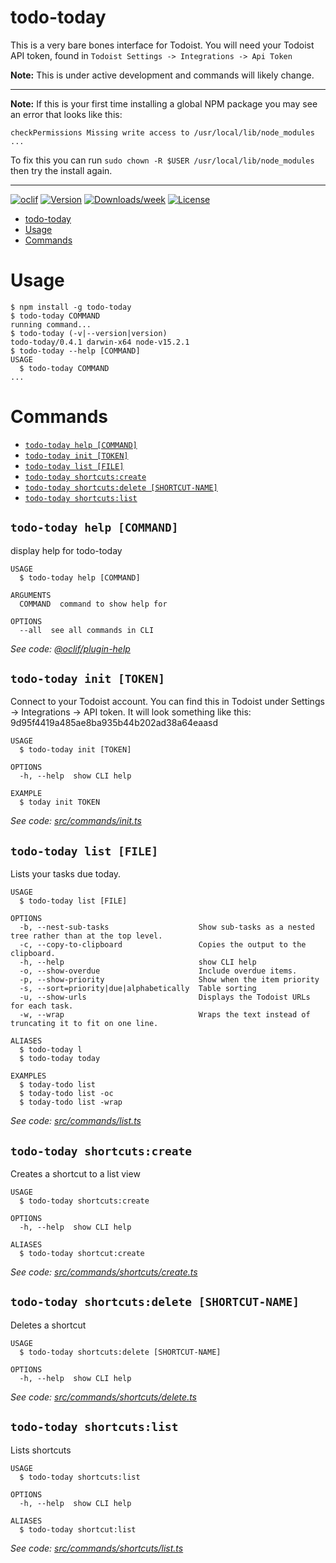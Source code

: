 # todo-today

This is a very bare bones interface for Todoist. You will need your Todoist API token, found in `Todoist Settings -> Integrations -> Api Token`

**Note:** This is under active development and commands will likely change.

---

**Note:** If this is your first time installing a global NPM package you may see an error that looks like this:

```sh-session
checkPermissions Missing write access to /usr/local/lib/node_modules
...
```

To fix this you can run `sudo chown -R $USER /usr/local/lib/node_modules` then try the install again.

---

[![oclif](https://img.shields.io/badge/cli-oclif-brightgreen.svg)](https://oclif.io)
[![Version](https://img.shields.io/npm/v/todo-today.svg)](https://npmjs.org/package/todo-today)
[![Downloads/week](https://img.shields.io/npm/dw/todo-today.svg)](https://npmjs.org/package/todo-today)
[![License](https://img.shields.io/npm/l/todo-today.svg)](https://github.com/cmlarsen/todo-today/blob/master/package.json)

<!-- toc -->
* [todo-today](#todo-today)
* [Usage](#usage)
* [Commands](#commands)
<!-- tocstop -->

# Usage

<!-- usage -->
```sh-session
$ npm install -g todo-today
$ todo-today COMMAND
running command...
$ todo-today (-v|--version|version)
todo-today/0.4.1 darwin-x64 node-v15.2.1
$ todo-today --help [COMMAND]
USAGE
  $ todo-today COMMAND
...
```
<!-- usagestop -->

# Commands

<!-- commands -->
* [`todo-today help [COMMAND]`](#todo-today-help-command)
* [`todo-today init [TOKEN]`](#todo-today-init-token)
* [`todo-today list [FILE]`](#todo-today-list-file)
* [`todo-today shortcuts:create`](#todo-today-shortcutscreate)
* [`todo-today shortcuts:delete [SHORTCUT-NAME]`](#todo-today-shortcutsdelete-shortcut-name)
* [`todo-today shortcuts:list`](#todo-today-shortcutslist)

## `todo-today help [COMMAND]`

display help for todo-today

```
USAGE
  $ todo-today help [COMMAND]

ARGUMENTS
  COMMAND  command to show help for

OPTIONS
  --all  see all commands in CLI
```

_See code: [@oclif/plugin-help](https://github.com/oclif/plugin-help/blob/v3.2.0/src/commands/help.ts)_

## `todo-today init [TOKEN]`

Connect to your Todoist account. You can find this in Todoist under Settings -> Integrations -> API token. It will look something like this: 9d95f4419a485ae8ba935b44b202ad38a64eaasd

```
USAGE
  $ todo-today init [TOKEN]

OPTIONS
  -h, --help  show CLI help

EXAMPLE
  $ today init TOKEN
```

_See code: [src/commands/init.ts](https://github.com/cmlarsen/todo-today/blob/v0.4.1/src/commands/init.ts)_

## `todo-today list [FILE]`

Lists your tasks due today.

```
USAGE
  $ todo-today list [FILE]

OPTIONS
  -b, --nest-sub-tasks                    Show sub-tasks as a nested tree rather than at the top level.
  -c, --copy-to-clipboard                 Copies the output to the clipboard.
  -h, --help                              show CLI help
  -o, --show-overdue                      Include overdue items.
  -p, --show-priority                     Show when the item priority
  -s, --sort=priority|due|alphabetically  Table sorting
  -u, --show-urls                         Displays the Todoist URLs for each task.
  -w, --wrap                              Wraps the text instead of truncating it to fit on one line.

ALIASES
  $ todo-today l
  $ todo-today today

EXAMPLES
  $ today-todo list
  $ today-todo list -oc
  $ today-todo list -wrap
```

_See code: [src/commands/list.ts](https://github.com/cmlarsen/todo-today/blob/v0.4.1/src/commands/list.ts)_

## `todo-today shortcuts:create`

Creates a shortcut to a list view

```
USAGE
  $ todo-today shortcuts:create

OPTIONS
  -h, --help  show CLI help

ALIASES
  $ todo-today shortcut:create
```

_See code: [src/commands/shortcuts/create.ts](https://github.com/cmlarsen/todo-today/blob/v0.4.1/src/commands/shortcuts/create.ts)_

## `todo-today shortcuts:delete [SHORTCUT-NAME]`

Deletes a shortcut

```
USAGE
  $ todo-today shortcuts:delete [SHORTCUT-NAME]

OPTIONS
  -h, --help  show CLI help
```

_See code: [src/commands/shortcuts/delete.ts](https://github.com/cmlarsen/todo-today/blob/v0.4.1/src/commands/shortcuts/delete.ts)_

## `todo-today shortcuts:list`

Lists shortcuts

```
USAGE
  $ todo-today shortcuts:list

OPTIONS
  -h, --help  show CLI help

ALIASES
  $ todo-today shortcut:list
```

_See code: [src/commands/shortcuts/list.ts](https://github.com/cmlarsen/todo-today/blob/v0.4.1/src/commands/shortcuts/list.ts)_
<!-- commandsstop -->
